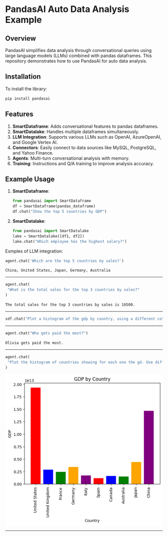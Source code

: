 # PandasAI Auto Data Analysis Example

## Overview

PandasAI simplifies data analysis through conversational queries using large language models (LLMs) combined with pandas
dataframes. This repository demonstrates how to use PandasAI for auto data analysis.

## Installation

To install the library:

```bash
pip install pandasai
```

## Features

1. **SmartDataframe**: Adds conversational features to pandas dataframes.
2. **SmartDatalake**: Handles multiple dataframes simultaneously.
3. **LLM Integration**: Supports various LLMs such as OpenAI, AzureOpenAI, and Google Vertex AI.
4. **Connectors**: Easily connect to data sources like MySQL, PostgreSQL, and Yahoo Finance.
5. **Agents**: Multi-turn conversational analysis with memory.
6. **Training**: Instructions and Q/A training to improve analysis accuracy.

## Example Usage

1. **SmartDataframe**:
   ```python
   from pandasai import SmartDataframe
   df = SmartDataframe(pandas_dataframe)
   df.chat("Show the top 5 countries by GDP")
   ```

2. **SmartDatalake**:
   ```python
   from pandasai import SmartDatalake
   lake = SmartDatalake([df1, df2])
   lake.chat("Which employee has the highest salary?")
   ```

Exmples of LLM integration:

   ```python
   agent.chat('Which are the top 5 countries by sales?')
```

```
China, United States, Japan, Germany, Australia
```

----

   ```python
   agent.chat(
    "What is the total sales for the top 3 countries by sales?"
)
```

```
The total sales for the top 3 countries by sales is 16500.
```

----

   ```python
   sdf.chat("Plot a histogram of the gdp by country, using a different color for each bar")
   ```

----

   ```python
   agent.chat("Who gets paid the most?")
   ```

```
Olivia gets paid the most.
```

----

   ```python
   agent.chat(
    "Plot the histogram of countries showing for each one the gd. Use different colors for each bar",
)
```

![Chart](/histogram-chart.png?raw=true)


----
